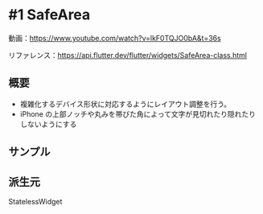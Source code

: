 # #1 SafeArea

動画：https://www.youtube.com/watch?v=lkF0TQJO0bA&t=36s

リファレンス：https://api.flutter.dev/flutter/widgets/SafeArea-class.html

## 概要

- 複雑化するデバイス形状に対応するようにレイアウト調整を行う。
- iPhone の上部ノッチや丸みを帯びた角によって文字が見切れたり隠れたりしないようにする

## サンプル

## 派生元

StatelessWidget
